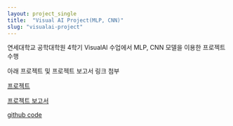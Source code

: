 ```yaml
---
layout: project_single
title:  "Visual AI Project(MLP, CNN)"
slug: "visualai-project"
---
```

연세대학교 공학대학원 4학기 VisualAI 수업에서 MLP, CNN 모델을 이용한 프로젝트 수행

아래 프로젝트 및 프로젝트 보고서 링크 첨부

[프로젝트](https://drive.google.com/file/d/13UBJNAxCsFQyRG3ytadxlAkUsZd_8CQ1/view?usp=sharing)

[프로젝트 보고서](https://drive.google.com/file/d/1w3LGIZ8lOnmjpT3T-du7QoxeglvZGVr7/view?usp=sharing)

[github code](https://github.com/leesangwon0114/visualAI)
